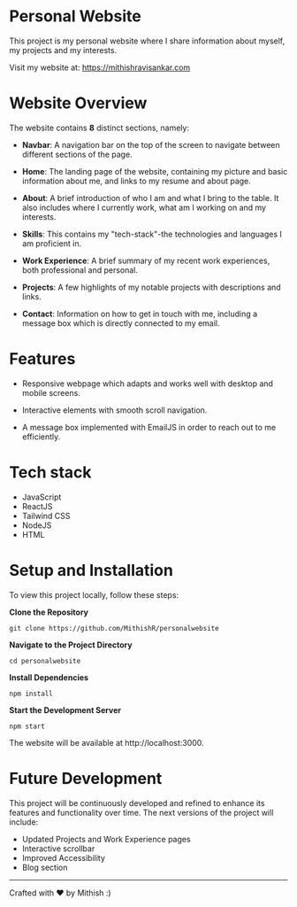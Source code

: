 # Personal Website

This project is my personal website where I share information about myself, my projects and my interests. 

Visit my website at: https://mithishravisankar.com

# Website Overview

The website contains **8** distinct sections, namely:

- **Navbar**: A navigation bar on the top of the screen to navigate between different sections of the page.

- **Home**: The landing page of the website, containing my picture and basic information about me, and links to my resume and about page.

- **About**: A brief introduction of who I am and what I bring to the table. It also includes where I currently work, what am I working on and my interests. 

- **Skills**: This contains my "tech-stack"-the technologies and languages I am proficient in.

- **Work Experience**: A brief summary of my recent work experiences, both professional and personal.

- **Projects**: A few highlights of my notable projects with descriptions and links.

- **Contact**: Information on how to get in touch with me, including a message box which is directly connected to my email.

# Features
- Responsive webpage which adapts and works well with desktop and mobile screens.

- Interactive elements with smooth scroll navigation.

- A message box implemented with EmailJS in order to reach out to me efficiently. 

# Tech stack
- JavaScript
- ReactJS
- Tailwind CSS
- NodeJS
- HTML

# Setup and Installation 

To view this project locally, follow these steps:

**Clone the Repository**

```git clone https://github.com/MithishR/personalwebsite```

**Navigate to the Project Directory**

```cd personalwebsite```

**Install Dependencies**

```npm install```

**Start the Development Server**

```npm start```

The website will be available at http://localhost:3000.

# Future Development

This project will be continuously developed and refined to enhance its features and functionality over time. The next versions of the project will include:
- Updated Projects and Work Experience pages
- Interactive scrollbar
- Improved Accessibility
- Blog section

-----


Crafted with ❤️ by Mithish :)